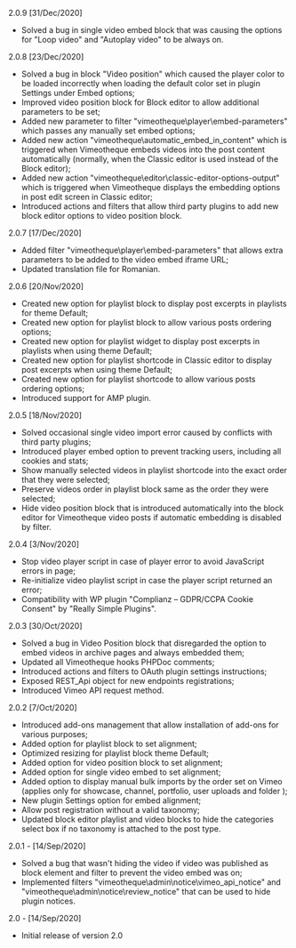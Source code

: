 2.0.9 [31/Dec/2020]
- Solved a bug in single video embed block that was causing the options for "Loop video" and "Autoplay video" to be always on.

2.0.8 [23/Dec/2020]
- Solved a bug in block "Video position" which caused the player color to be loaded incorrectly when loading the default color set in plugin Settings under Embed options; 
- Improved video position block for Block editor to allow additional parameters to be set;
- Added new parameter to filter "vimeotheque\player\embed-parameters" which passes any manually set embed options;
- Added new action "vimeotheque\automatic_embed_in_content" which is triggered when Vimeotheque embeds videos into the post content automatically (normally, when the Classic editor is used instead of the Block editor);
- Added new action "vimeotheque\editor\classic-editor-options-output" which is triggered when Vimeotheque displays the embedding options in post edit screen in Classic editor;
- Introduced actions and filters that allow third party plugins to add new block editor options to video position block.

2.0.7 [17/Dec/2020]
- Added filter "vimeotheque\player\embed-parameters" that allows extra parameters to be added to the video embed iframe URL;
- Updated translation file for Romanian.

2.0.6 [20/Nov/2020]
- Created new option for playlist block to display post excerpts in playlists for theme Default;
- Created new option for playlist block to allow various posts ordering options;
- Created new option for playlist widget to display post excerpts in playlists when using theme Default;
- Created new option for playlist shortcode in Classic editor to display post excerpts when using theme Default;
- Created new option for playlist shortcode to allow various posts ordering options;
- Introduced support for AMP plugin.

2.0.5 [18/Nov/2020]
- Solved occasional single video import error caused by conflicts with third party plugins;
- Introduced player embed option to prevent tracking users, including all cookies and stats;
- Show manually selected videos in playlist shortcode into the exact order that they were selected;
- Preserve videos order in playlist block same as the order they were selected;
- Hide video position block that is introduced automatically into the block editor for Vimeotheque video posts if automatic embedding is disabled by filter.

2.0.4 [3/Nov/2020]
- Stop video player script in case of player error to avoid JavaScript errors in page;
- Re-initialize video playlist script in case the player script returned an error;
- Compatibility with WP plugin "Complianz – GDPR/CCPA Cookie Consent" by "Really Simple Plugins".

2.0.3 [30/Oct/2020]
- Solved a bug in Video Position block that disregarded the option to embed videos in archive pages and always embedded them;
- Updated all Vimeotheque hooks PHPDoc comments;
- Introduced actions and filters to OAuth plugin settings instructions;
- Exposed REST_Api object for new endpoints registrations;
- Introduced Vimeo API request method.

2.0.2 [7/Oct/2020]
- Introduced add-ons management that allow installation of add-ons for various purposes;
- Added option for playlist block to set alignment;
- Optimized resizing for playlist block theme Default;
- Added option for video position block to set alignment;
- Added option for single video embed to set alignment;
- Added option to display manual bulk imports by the order set on Vimeo (applies only for showcase, channel, portfolio, user uploads and folder );
- New plugin Settings option for embed alignment;
- Allow post registration without a valid taxonomy;
- Updated block editor playlist and video blocks to hide the categories select box if no taxonomy is attached to the post type.

2.0.1 - [14/Sep/2020]
- Solved a bug that wasn't hiding the video if video was published as block element and filter to prevent the video embed was on;
- Implemented filters "vimeotheque\admin\notice\vimeo_api_notice" and "vimeotheque\admin\notice\review_notice" that can be used to hide plugin notices.

2.0 - [14/Sep/2020]

- Initial release of version 2.0